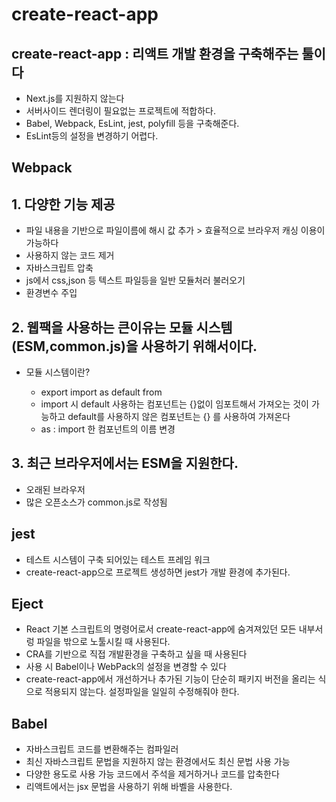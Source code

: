 # create-react-app
## create-react-app : 리액트 개발 환경을 구축해주는 툴이다 
* Next.js를 지원하지 않는다 
* 서버사이드 렌더링이 필요없는 프로젝트에 적합하다.
* Babel, Webpack, EsLint, jest, polyfill 등을 구축해준다. 
* EsLint등의 설정을 변경하기 어렵다. 

## Webpack 
## 1. 다양한 기능 제공 
* 파일 내용을 기반으로 파일이름에 해시 값 추가 > 효율적으로 브라우저 캐싱 이용이 가능하다 
* 사용하지 않는 코드 제거 
* 자바스크립트 압축 
* js에서 css,json 등 텍스트 파일등을 일반 모듈처러 불러오기 
* 환경변수 주입 

## 2. 웹팩을 사용하는 큰이유는 모듈 시스템(ESM,common.js)을 사용하기 위해서이다.
 * 모듈 시스템이란? 
    
   - export import as default from
   - import 시 default 사용하는 컴포넌트는 {}없이 임포트해서 가져오는 것이 가능하고
    default를 사용하지 않은 컴포넌트는 {} 를 사용하여 가져온다 
   - as : import 한 컴포넌트의 이름 변경 
    
## 3. 최근 브라우저에서는 ESM을 지원한다.
* 오래된 브라우저
* 많은 오픈소스가 common.js로 작성됨
## jest  
* 테스트 시스템이 구축 되어있는 테스트 프레임 워크 
* create-react-app으로 프로젝트 생성하면 jest가 개발 환경에 추가된다. 
## Eject
* React  기본 스크립트의 명령어로서 create-react-app에 숨겨져있던 모든 내부서렁 파일을 밖으로 노툴시킬 때 사용된다.
* CRA를 기반으로 직접 개발환경을 구축하고 싶을 때 사용된다
* 사용 시 Babel이나 WebPack의 설정을 변경할 수 있다 
* create-react-app에서 개선하거나 추가된 기능이 단순히 패키지 버전을 올리는 식으로 적용되지 않는다.
  설정파일을 일일히 수정해줘야 한다.
  
## Babel 
* 자바스크립트 코드를 변환해주는 컴파일러 
* 최신 자바스크립트 문법을 지원하지 않는 환경에서도 최신 문법 사용 가능 
* 다양한 용도로 사용 가능 
    코드에서 주석을 제거하거나 코드를 압축한다
* 리액트에서는 jsx 문법을 사용하기 위해 바벨을 사용한다. 

 